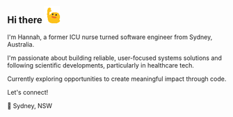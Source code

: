 ## Hi there ![blobwave](./assets/blob_wave3.jpg)

I'm Hannah, a former ICU nurse turned software engineer from Sydney, Australia. 

I'm passionate about building reliable, user-focused systems solutions and following scientific developments, particularly in healthcare tech.

Currently exploring opportunities to create meaningful impact through code.

Let's connect!

📍 Sydney, NSW